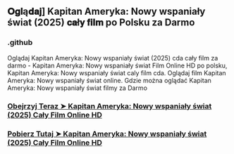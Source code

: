 ## 𝐎𝐠𝐥ą𝐝𝐚𝐣] Kapitan Ameryka: Nowy wspaniały świat (2025) 𝐜𝐚ł𝐲 𝐟𝐢𝐥𝐦 po Polsku za Darmo

### .github

Oglądaj Kapitan Ameryka: Nowy wspaniały świat (2025) cda cały film za darmo - Kapitan Ameryka: Nowy wspaniały świat Film Online HD po polsku, Kapitan Ameryka: Nowy wspaniały świat caly film cda. Oglądaj film Kapitan Ameryka: Nowy wspaniały świat online. Gdzie można oglądać Kapitan Ameryka: Nowy wspaniały świat filmy za Darmo

### [Obejrzyj Teraz ➤ Kapitan Ameryka: Nowy wspaniały świat (2025) Cały Film Online HD](https://watching4khdmovies.blogspot.com/2025/03/captain-america.html)

### [Pobierz Tutaj ➤ Kapitan Ameryka: Nowy wspaniały świat (2025) Cały Film Online HD](https://watching4khdmovies.blogspot.com/2025/03/captain-america.html)

